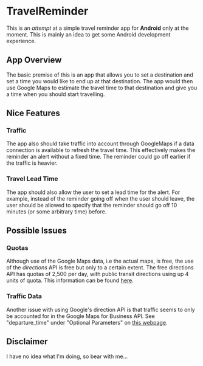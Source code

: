 TravelReminder
==============

This is an *attempt* at a simple travel reminder app for **Android** only at the moment. This is mainly an idea to get some Android development experience.

## App Overview
The basic premise of this is an app that allows you to set a destination and set a time you would like to end up at that destination. The app would then use Google Maps to estimate the travel time to that destination and give you a time when you should start travelling.

## Nice Features
### Traffic
The app also should take traffic into account through GoogleMaps if a data connection is available to refresh the travel time. This effectively makes the reminder an alert without a fixed time. The reminder could go off earlier if the traffic is heavier.

### Travel Lead Time
The app should also allow the user to set a lead time for the alert. For example, instead of the reminder going off when the user should leave, the user should be allowed to specify that the reminder should go off 10 minutes (or some arbitrary time) before.

## Possible Issues
### Quotas
Although use of the Google Maps data, i.e the actual maps, is free, the use of the *directions* API is free but only to a certain extent. The free directions API has quotas of 2,500 per day, with public transit directions using up 4 units of quota. This information can be found [here](https://developers.google.com/maps/documentation/directions/#Limits).

### Traffic Data
Another issue with using Google's direction API is that traffic seems to only be accounted for in the Google Maps for Business API. See "departure_time" under "Optional Parameters" on [this webpage](https://developers.google.com/maps/documentation/directions/#RequestParameters).

## Disclaimer
I have no idea what I'm doing, so bear with me...
